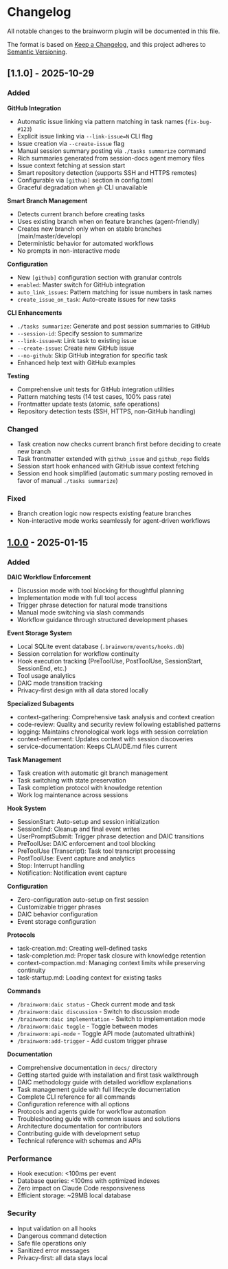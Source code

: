 # Changelog

All notable changes to the brainworm plugin will be documented in this file.

The format is based on [Keep a Changelog](https://keepachangelog.com/en/1.0.0/),
and this project adheres to [Semantic Versioning](https://semver.org/spec/v2.0.0.html).

## [1.1.0] - 2025-10-29

### Added

**GitHub Integration**
- Automatic issue linking via pattern matching in task names (`fix-bug-#123`)
- Explicit issue linking via `--link-issue=N` CLI flag
- Issue creation via `--create-issue` flag
- Manual session summary posting via `./tasks summarize` command
- Rich summaries generated from session-docs agent memory files
- Issue context fetching at session start
- Smart repository detection (supports SSH and HTTPS remotes)
- Configurable via `[github]` section in config.toml
- Graceful degradation when `gh` CLI unavailable

**Smart Branch Management**
- Detects current branch before creating tasks
- Uses existing branch when on feature branches (agent-friendly)
- Creates new branch only when on stable branches (main/master/develop)
- Deterministic behavior for automated workflows
- No prompts in non-interactive mode

**Configuration**
- New `[github]` configuration section with granular controls
- `enabled`: Master switch for GitHub integration
- `auto_link_issues`: Pattern matching for issue numbers in task names
- `create_issue_on_task`: Auto-create issues for new tasks

**CLI Enhancements**
- `./tasks summarize`: Generate and post session summaries to GitHub
- `--session-id`: Specify session to summarize
- `--link-issue=N`: Link task to existing issue
- `--create-issue`: Create new GitHub issue
- `--no-github`: Skip GitHub integration for specific task
- Enhanced help text with GitHub examples

**Testing**
- Comprehensive unit tests for GitHub integration utilities
- Pattern matching tests (14 test cases, 100% pass rate)
- Frontmatter update tests (atomic, safe operations)
- Repository detection tests (SSH, HTTPS, non-GitHub handling)

### Changed
- Task creation now checks current branch first before deciding to create new branch
- Task frontmatter extended with `github_issue` and `github_repo` fields
- Session start hook enhanced with GitHub issue context fetching
- Session end hook simplified (automatic summary posting removed in favor of manual `./tasks summarize`)

### Fixed
- Branch creation logic now respects existing feature branches
- Non-interactive mode works seamlessly for agent-driven workflows

## [1.0.0] - 2025-01-15

### Added

**DAIC Workflow Enforcement**
- Discussion mode with tool blocking for thoughtful planning
- Implementation mode with full tool access
- Trigger phrase detection for natural mode transitions
- Manual mode switching via slash commands
- Workflow guidance through structured development phases

**Event Storage System**
- Local SQLite event database (`.brainworm/events/hooks.db`)
- Session correlation for workflow continuity
- Hook execution tracking (PreToolUse, PostToolUse, SessionStart, SessionEnd, etc.)
- Tool usage analytics
- DAIC mode transition tracking
- Privacy-first design with all data stored locally

**Specialized Subagents**
- context-gathering: Comprehensive task analysis and context creation
- code-review: Quality and security review following established patterns
- logging: Maintains chronological work logs with session correlation
- context-refinement: Updates context with session discoveries
- service-documentation: Keeps CLAUDE.md files current

**Task Management**
- Task creation with automatic git branch management
- Task switching with state preservation
- Task completion protocol with knowledge retention
- Work log maintenance across sessions

**Hook System**
- SessionStart: Auto-setup and session initialization
- SessionEnd: Cleanup and final event writes
- UserPromptSubmit: Trigger phrase detection and DAIC transitions
- PreToolUse: DAIC enforcement and tool blocking
- PreToolUse (Transcript): Task tool transcript processing
- PostToolUse: Event capture and analytics
- Stop: Interrupt handling
- Notification: Notification event capture

**Configuration**
- Zero-configuration auto-setup on first session
- Customizable trigger phrases
- DAIC behavior configuration
- Event storage configuration

**Protocols**
- task-creation.md: Creating well-defined tasks
- task-completion.md: Proper task closure with knowledge retention
- context-compaction.md: Managing context limits while preserving continuity
- task-startup.md: Loading context for existing tasks

**Commands**
- `/brainworm:daic status` - Check current mode and task
- `/brainworm:daic discussion` - Switch to discussion mode
- `/brainworm:daic implementation` - Switch to implementation mode
- `/brainworm:daic toggle` - Toggle between modes
- `/brainworm:api-mode` - Toggle API mode (automated ultrathink)
- `/brainworm:add-trigger` - Add custom trigger phrase

**Documentation**
- Comprehensive documentation in `docs/` directory
- Getting started guide with installation and first task walkthrough
- DAIC methodology guide with detailed workflow explanations
- Task management guide with full lifecycle documentation
- Complete CLI reference for all commands
- Configuration reference with all options
- Protocols and agents guide for workflow automation
- Troubleshooting guide with common issues and solutions
- Architecture documentation for contributors
- Contributing guide with development setup
- Technical reference with schemas and APIs

### Performance

- Hook execution: <100ms per event
- Database queries: <100ms with optimized indexes
- Zero impact on Claude Code responsiveness
- Efficient storage: ~29MB local database

### Security

- Input validation on all hooks
- Dangerous command detection
- Safe file operations only
- Sanitized error messages
- Privacy-first: all data stays local

[1.0.0]: https://github.com/lsmith090/cc-plugins/releases/tag/brainworm-v1.0.0

